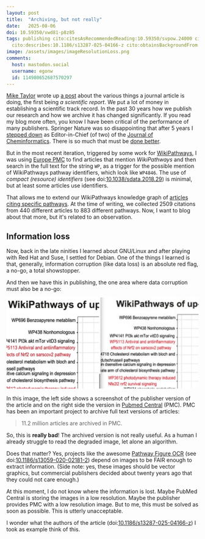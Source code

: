```yaml
---
layout: post
title:  "Archiving, but not really"
date:   2025-08-06
doi: 10.59350/vwd81-p8z85
tags: publishing cito:citesAsRecommendedReading:10.59350/svpow.24000 cito:citesAsRecommendedReading:10.1186/s13059-020-02181-2
  cito:describes:10.1186/s13287-025-04166-z cito:obtainsBackgroundFrom:10.1038/sdata.2018.29
image: /assets/images/imageResolutionLoss.png
comments:
  host: mastodon.social
  username: egonw
  id: 114980652687570297
---
```


[Mike Taylor](https://sauropods.win/@mike) wrote up [a post](https://doi.org/10.59350/svpow.24000) about the various things a journal article is doing,
the first being *a scientific report*. We put a lot of money in establishing a scientific track record. In the past 30 years
how we publish our research and how we archive it has changed significantly. If you read my blog more often, you know I have
been critical of the performance of many publishers. Springer Nature was so disappointing that after 5 years I
[stepped down](https://chem-bla-ics.linkedchemistry.info/2021/06/11/conflict-of-interest-or-why-i-am.html)
as Editor-in-Chief (of two) of the [Journal of Cheminformatics](https://en.wikipedia.org/wiki/Journal_of_Cheminformatics).
There is so much that must be [done better](https://chem-bla-ics.linkedchemistry.info/2024/09/16/publishing.html).

But in the most recent iteration, triggered by some work for [WikiPathways](https://www.wikipathways.org/), I was using
[Europe PMC](https://europepmc.org/) to find articles that
mention *WikiPathways* and then search in the full text for the string `WP`, as a trigger for the possible mention of
WikiPathways pathway identifiers, which look like `WP4846`. The use of *compact (resource) identifiers*
(see doi:[10.1038/sdata.2018.29](https://doi.org/10.1038/sdata.2018.29)) is minimal, but at least some articles use identifiers.

That allows me to extend our WikiPathways knowledge graph of [articles citing specific pathways](https://www.wikipathways.org/browse/citedin).
At the time of writing, we collected 2509 citations from 440 different articles to 883 different pathways. Now,
I want to blog about that more, but it's related to an observation.

## Information loss
Now, back in the late ninities I learned about GNU/Linux and after playing with Red Hat and Suse, I settled for Debian.
One of the things I learned is that, generally, information corruption (like data loss) is an absolute red flag, a no-go,
a total showstopper.

And then we have this in publishing, the one area where data corruption must also be a no-go:

![](/assets/images/imageResolutionLoss.png)

In this image, the left side shows a screenshot of the publisher version of the article and on the right side
the version in [Pubmed Central](https://pmc.ncbi.nlm.nih.gov/) (PMC). PMC has been an important project to archive full text versions of articles:

> 11.2 million articles are archived in PMC.

So, this is **really bad**! The archived version is not really useful. As a human I already struggle to read the
degraded image, let alone an algorithm.

Does that matter? Yes, projects like the awesome
[Pathway Figure OCR](https://pfocr.wikipathways.org/) (see doi:[10.1186/s13059-020-02181-2](https://doi.org/10.1186/s13059-020-02181-2))
depend on images to be FAIR enough to extract information. (Side note: yes, these images should be vector
graphics, but commercial publishers decided about twenty years ago that they could not care enough.)

At this moment, I do not know where the information is lost. Maybe PubMed Central is storing the images in a low
resolution. Maybe the publisher provides PMC with a low resolution image. But to me, this must be solved as soon
as possible. This is utterly unacceptable.

I wonder what the authors of the article (doi:[10.1186/s13287-025-04166-z](https://doi.org/10.1186/s13287-025-04166-z))
I took as example think of this.
